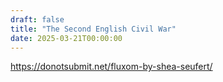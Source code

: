 ```yaml
---
draft: false
title: "The Second English Civil War"
date: 2025-03-21T00:00:00
---
```

https://donotsubmit.net/fluxom-by-shea-seufert/